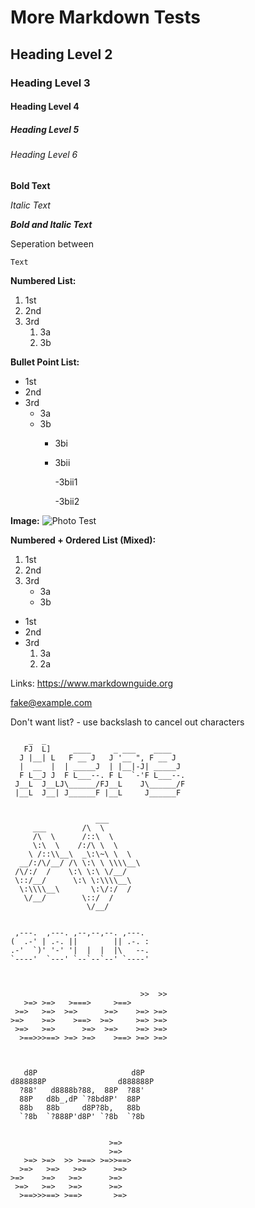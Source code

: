 # More Markdown Tests 
## Heading Level 2
### Heading Level 3
#### Heading Level 4
##### Heading Level 5
###### Heading Level 6
**Bold Text**


*Italic Text*


***Bold and Italic Text***

Seperation between

    Text

**Numbered List:**
1. 1st
2. 2nd
3. 3rd
    1. 3a
    2. 3b

**Bullet Point List:**
- 1st
- 2nd
- 3rd
    - 3a
    - 3b
        - 3bi
        - 3bii
            
            
            -3bii1
            
            
            -3bii2



**Image:**
    ![Photo Test](Pictures/storm.jfif)

**Numbered + Ordered List (Mixed):**
1. 1st
2. 2nd
3. 3rd
    - 3a
    - 3b

- 1st
- 2nd
- 3rd
    1. 3a
    2. 2a


Links: <https://www.markdownguide.org>


<fake@example.com>

Don't want list? \- use backslash to cancel out characters

        _  _                               
       FJ  L]     ____     _ ___    ____   
      J |__| L   F __ J   J '__ ", F __ J  
      |  __  |  | _____J  | |__|-J| _____J 
      F L__J J  F L___--. F L  `-'F L___--.
     J__L  J__LJ\______/FJ__L    J\______/F
     |__L  J__| J______F |__L     J______F 


                       ___     
         ___        /\  \    
         /\  \      /::\  \   
         \:\  \    /:/\ \  \  
        \ /::\\__\  _\:\~\ \  \ 
      __/:/\/__/ /\ \:\ \ \\\\__\
     /\/:/  /    \:\ \:\ \/__/
     \::/__/      \:\ \:\\\\__\  
      \:\\\\__\       \:\/:/  /  
       \/__/        \::/  /   
                     \/__/    


     ,---.  ,---. ,--,--,--. ,---.  
    (  .-' | .-. ||        || .-. : 
    .-'  `)' '-' '|  |  |  |\   --. 
    `----'  `---' `--`--`--' `----' 
                                    


                                 >>  >> 
       >=> >=>   >===>     >==>         
     >=>   >=>  >=>      >=>    >=> >=> 
    >=>    >=>    >==>  >=>     >=> >=> 
     >=>   >=>      >=>  >=>    >=> >=> 
      >==>>>==> >=> >=>    >==> >=> >=> 
                                  
 
 
       d8P                     d8P  
    d888888P                d888888P
      ?88'   d8888b?88,  88P  ?88'  
      88P   d8b_,dP `?8bd8P'  88P   
      88b   88b     d8P?8b,   88b   
      `?8b  `?888P'd8P' `?8b  `?8b 


                          >=>   
                          >=>   
       >=> >=>  >> >==> >=>>==> 
      >=>   >=>   >=>      >=>   
    >=>    >=>   >=>      >=>   
     >=>   >=>   >=>      >=>   
      >==>>>==> >==>       >=> 